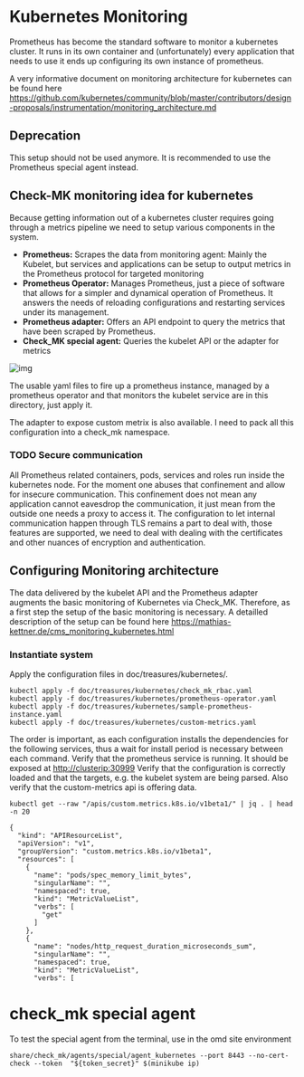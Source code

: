 # Kubernetes Monitoring

Prometheus has become the standard software to monitor a kubernetes
cluster. It runs in its own container and (unfortunately) every application
that needs to use it ends up configuring its own instance of prometheus.

A very informative document on monitoring architecture for kubernetes can
be found here
<https://github.com/kubernetes/community/blob/master/contributors/design-proposals/instrumentation/monitoring_architecture.md>


## Deprecation

This setup should not be used anymore. It is recommended to use the
Prometheus special agent instead.


## Check-MK monitoring idea for kubernetes

Because getting information out of a kubernetes cluster requires going
through a metrics pipeline we need to setup various components in the
system.

-   **Prometheus:** Scrapes the data from monitoring agent: Mainly the Kubelet,
    but services and applications can be setup to output
    metrics in the Prometheus protocol for targeted monitoring
-   **Prometheus Operator:** Manages Prometheus, just a piece of software that
    allows for a simpler and dynamical operation of Prometheus. It answers
    the needs of reloading configurations and restarting services under
    its management.
-   **Prometheus adapter:** Offers an API endpoint to query the metrics that
    have been scraped by Prometheus.
-   **Check\_MK special agent:** Queries the kubelet API or the adapter for metrics

![img](./monitoring-arch.png)

The usable yaml files to fire up a prometheus instance, managed by a
prometheus operator and that monitors the kubelet service are in
this directory, just apply it.

The adapter to expose custom metrix is also available.
I need to pack all this configuration into a check\_mk namespace.




### TODO Secure communication

All Prometheus related containers, pods, services and roles run inside the
kubernetes node. For the moment one abuses that confinement and allow for
insecure communication. This confinement does not mean any application
cannot eavesdrop the communication, it just mean from the outside one needs
a proxy to access it. The configuration to let internal communication
happen through TLS remains a part to deal with, those features are
supported, we need to deal with dealing with the certificates and other
nuances of encryption and authentication.




## Configuring Monitoring architecture

The data delivered by the kubelet API and the Prometheus adapter augments
the basic monitoring of Kubernetes via Check_MK. Therefore, as a first step
the setup of the basic monitoring is necessary. A detailled description of
the setup can be found here
<https://mathias-kettner.de/cms_monitoring_kubernetes.html>





### Instantiate system

Apply the configuration files in doc/treasures/kubernetes/.

    kubectl apply -f doc/treasures/kubernetes/check_mk_rbac.yaml
    kubectl apply -f doc/treasures/kubernetes/prometheus-operator.yaml
    kubectl apply -f doc/treasures/kubernetes/sample-prometheus-instance.yaml
    kubectl apply -f doc/treasures/kubernetes/custom-metrics.yaml

The order is important, as each configuration installs the dependencies for
the following services, thus a wait for install period is necessary between
each command.
Verify that the prometheus service is running. It should be exposed at <http://clusterip:30999>
Verify that the configuration is correctly loaded and that the targets,
e.g. the kubelet system are being parsed. Also verify that the
custom-metrics api is offering data.

    kubectl get --raw "/apis/custom.metrics.k8s.io/v1beta1/" | jq . | head -n 20

    {
      "kind": "APIResourceList",
      "apiVersion": "v1",
      "groupVersion": "custom.metrics.k8s.io/v1beta1",
      "resources": [
        {
          "name": "pods/spec_memory_limit_bytes",
          "singularName": "",
          "namespaced": true,
          "kind": "MetricValueList",
          "verbs": [
            "get"
          ]
        },
        {
          "name": "nodes/http_request_duration_microseconds_sum",
          "singularName": "",
          "namespaced": true,
          "kind": "MetricValueList",
          "verbs": [



# check\_mk special agent

To test the special agent from the terminal, use in the omd site environment

    share/check_mk/agents/special/agent_kubernetes --port 8443 --no-cert-check --token  "${token_secret}" $(minikube ip)
